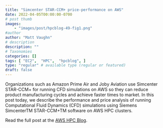 ```yaml
---
title: "Simcenter STAR-CCM+ price-performance on AWS"
date: 2022-04-05T00:00:00-0700
# post thumb
images:
    - "images/post/hpcblog-49-fig1.png"
#author
author: "Matt Vaughn"
# description
description: ""
# Taxonomies
categories: []
tags: [ "EC2",  "HPC",  "hpcblog", ]
type: "regular" # available type (regular or featured)
draft: false
---
```


Organizations such as Amazon Prime Air and Joby Aviation use Simcenter STAR-CCM+ for running CFD simulations on AWS so they can reduce product manufacturing cycles and achieve faster times to market. In this post today, we describe the performance and price analysis of running Computational Fluid Dynamics (CFD) simulations using Siemens SimcenterTM STAR-CCM+TM software on AWS HPC clusters.

Read the full post at the [AWS HPC Blog](https://aws.amazon.com/blogs/hpc/simcenter-star-ccm-price-performance-on-aws/).
